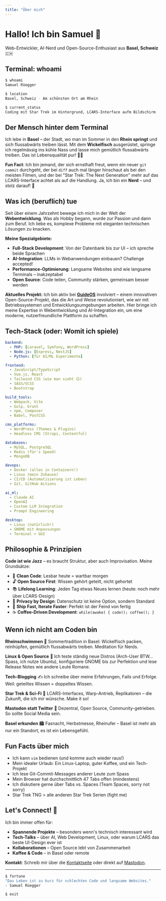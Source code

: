 ```yaml
---
title: "Über mich"
---
```


# Hallo! Ich bin Samuel 👋

Web-Entwickler, AI-Nerd und Open-Source-Enthusiast aus **Basel, Schweiz** 🇨🇭

## Terminal: whoami

```bash
$ whoami
Samuel Rüegger

$ location
Basel, Schweiz - Am schönsten Ort am Rhein

$ current_status
Coding mit Star Trek im Hintergrund, LCARS-Interface aufm Bildschirm
```

## Der Mensch hinter dem Terminal

Ich lebe in **Basel** – der Stadt, wo man im Sommer in den **Rhein springt** und sich flussabwärts treiben lässt. Mit dem **Wickelfisch** ausgerüstet, springe ich regelmässig ins kühle Nass und lasse mich gemütlich flussabwärts treiben. Das ist Lebensqualität pur! 🏊‍♂️

**Fun Fact**: Ich bin jemand, der sich ernsthaft freut, wenn ein neuer `git commit` durchgeht, der bei `diff` auch mal länger hinschaut als bei den meisten Filmen, und der bei "Star Trek: The Next Generation" mehr auf das LCARS-Interface achtet als auf die Handlung. Ja, ich bin ein **Nerd** – und stolz darauf! 🖖

## Was ich (beruflich) tue

Seit über einem Jahrzehnt bewege ich mich in der Welt der **Webentwicklung**. Was als Hobby begann, wurde zur Passion und dann zum Beruf. Ich liebe es, komplexe Probleme mit eleganten technischen Lösungen zu knacken.

**Meine Spezialgebiete:**

- **Full-Stack Development**: Von der Datenbank bis zur UI – ich spreche beide Sprachen
- **AI-Integration**: LLMs in Webanwendungen einbauen? Challenge accepted!
- **Performance-Optimierung**: Langsame Websites sind wie langsame Terminals – inakzeptabel
- **Open Source**: Code teilen, Community stärken, gemeinsam besser werden

**Aktuelles Projekt:** Ich bin aktiv bei **[GuideOS](https://guideos.de)** involviert – einem innovativen Open-Source-Projekt, das die Art und Weise revolutioniert, wie wir mit Betriebssystemen und Entwicklungsumgebungen arbeiten. Hier bringe ich meine Expertise in Webentwicklung und AI-Integration ein, um eine moderne, nutzerfreundliche Plattform zu schaffen.

## Tech-Stack (oder: Womit ich spiele)

```yaml
backend:
  - PHP: [Laravel, Symfony, WordPress]
  - Node.js: [Express, NestJS]
  - Python: [für AI/ML Experimente]

frontend:
  - JavaScript/TypeScript
  - Vue.js, React
  - Tailwind CSS (wie man sieht 😉)
  - SASS/SCSS
  - Bootstrap

build_tools:
  - Webpack, Vite
  - Gulp, Grunt
  - npm, Composer
  - Babel, PostCSS

cms_platforms:
  - WordPress (Themes & Plugins)
  - Headless CMS (Strapi, Contentful)

databases:
  - MySQL, PostgreSQL
  - Redis (für's Speed)
  - MongoDB

devops:
  - Docker (alles in Containern!)
  - Linux (mein Zuhause)
  - CI/CD (Automatisierung ist Leben)
  - Git, GitHub Actions

ai_ml:
  - Claude AI
  - OpenAI
  - Custom LLM Integration
  - Prompt Engineering

desktop:
  - Linux (natürlich!)
  - GNOME mit Anpassungen
  - Terminal > GUI
```

## Philosophie & Prinzipien

**Code ist wie Jazz** – es braucht Struktur, aber auch Improvisation. Meine Grundsätze:

- 🧹 **Clean Code**: Lesbar heute = wartbar morgen
- 🔓 **Open Source First**: Wissen gehört geteilt, nicht gehortet
- 📚 **Lifelong Learning**: Jeden Tag etwas Neues lernen (heute: noch mehr über LCARS-Design)
- 🔐 **Privacy by Design**: Datenschutz ist keine Option, sondern Standard
- 🚀 **Ship Fast, Iterate Faster**: Perfekt ist der Feind von fertig
- ☕ **Coffee-Driven Development**: `while(awake) { code(); coffee(); }`

## Wenn ich nicht am Coden bin

**Rheinschwimmen** 🌊
Sommertradition in Basel: Wickelfisch packen, reinhüpfen, gemütlich flussabwärts treiben. Meditation für Nerds.

**Linux & Open Source** 🐧
Ich teste ständig neue Distros (Arch-User BTW... Spass, ich nutze Ubuntu), konfiguriere GNOME bis zur Perfektion und lese Release Notes wie andere Leute Romane.

**Tech-Blogging** ✍️
Ich schreibe über meine Erfahrungen, Fails und Erfolge. Weil: geteiltes Wissen = doppeltes Wissen.

**Star Trek & Sci-Fi** 🖖
LCARS-Interfaces, Warp-Antrieb, Replikatoren – die Zukunft, die ich mir wünsche. Make it so!

**Mastodon statt Twitter** 🐘
Dezentral, Open Source, Community-getrieben. So sollte Social Media sein.

**Basel erkunden** 🏙️
Fasnacht, Herbstmesse, Rheinufer – Basel ist mehr als nur ein Standort, es ist ein Lebensgefühl.

## Fun Facts über mich

- Ich kann `vim` bedienen (und komme auch wieder raus!)
- Mein idealer Urlaub: Ein Linux-Laptop, guter Kaffee, und ein Tech-Projekt
- Ich lese Git-Commit-Messages anderer Leute zum Spass
- Mein Browser hat durchschnittlich 47 Tabs offen (mindestens)
- Ich diskutiere gerne über Tabs vs. Spaces (Team Spaces, sorry not sorry)
- Star Trek TNG > alle anderen Star Trek Serien (fight me)

## Let's Connect! 🤝

Ich bin immer offen für:

- **Spannende Projekte** – besonders wenn's technisch interessant wird
- **Tech-Talks** – über AI, Web Development, Linux, oder warum LCARS das beste UI-Design ever ist
- **Kollaborationen** – Open Source lebt von Zusammenarbeit
- **Kaffee & Code** – in Basel oder remote

**Kontakt**: Schreib mir über die [Kontaktseite](/contact.php) oder direkt auf [Mastodon](https://swiss.social/@srueegger).

---

```bash
$ fortune
"Das Leben ist zu kurz für schlechten Code und langsame Websites."
- Samuel Rüegger

$ exit
```
